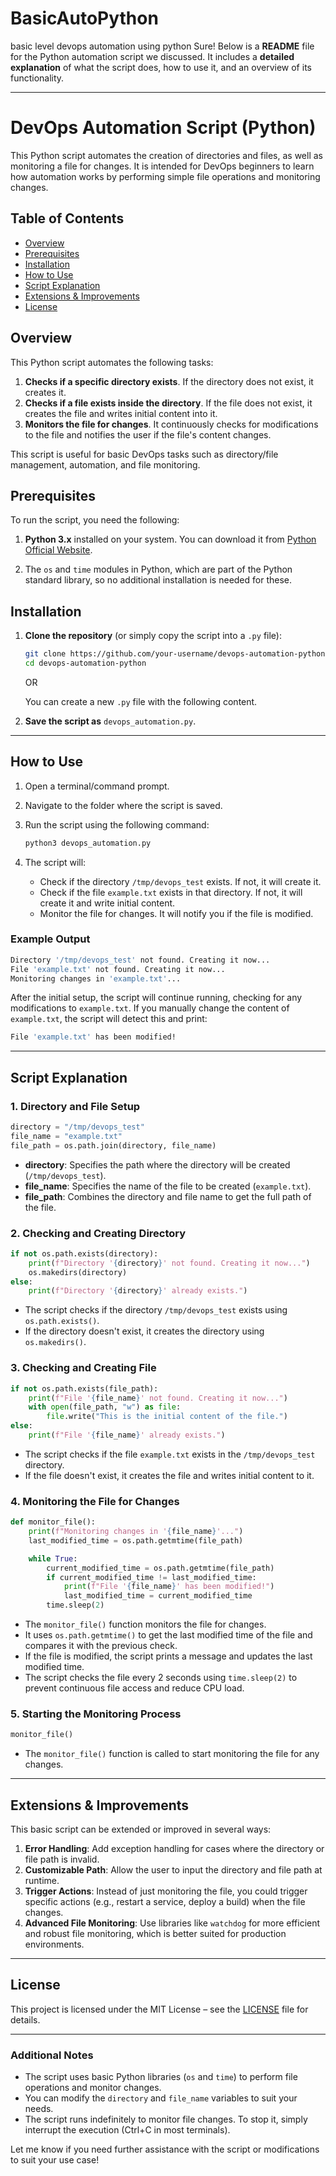 # BasicAutoPython
basic level devops automation using python
Sure! Below is a **README** file for the Python automation script we discussed. It includes a **detailed explanation** of what the script does, how to use it, and an overview of its functionality.

---

# DevOps Automation Script (Python)

This Python script automates the creation of directories and files, as well as monitoring a file for changes. It is intended for DevOps beginners to learn how automation works by performing simple file operations and monitoring changes. 

## Table of Contents

- [Overview](#overview)
- [Prerequisites](#prerequisites)
- [Installation](#installation)
- [How to Use](#how-to-use)
- [Script Explanation](#script-explanation)
- [Extensions & Improvements](#extensions-improvements)
- [License](#license)

## Overview

This Python script automates the following tasks:

1. **Checks if a specific directory exists**. If the directory does not exist, it creates it.
2. **Checks if a file exists inside the directory**. If the file does not exist, it creates the file and writes initial content into it.
3. **Monitors the file for changes**. It continuously checks for modifications to the file and notifies the user if the file's content changes.

This script is useful for basic DevOps tasks such as directory/file management, automation, and file monitoring.

## Prerequisites

To run the script, you need the following:

1. **Python 3.x** installed on your system. You can download it from [Python Official Website](https://www.python.org/downloads/).
   
2. The `os` and `time` modules in Python, which are part of the Python standard library, so no additional installation is needed for these.

## Installation

1. **Clone the repository** (or simply copy the script into a `.py` file):

   ```bash
   git clone https://github.com/your-username/devops-automation-python.git
   cd devops-automation-python
   ```

   OR

   You can create a new `.py` file with the following content.

2. **Save the script as** `devops_automation.py`.

---

## How to Use

1. Open a terminal/command prompt.
2. Navigate to the folder where the script is saved.
3. Run the script using the following command:

   ```bash
   python3 devops_automation.py
   ```

4. The script will:
   - Check if the directory `/tmp/devops_test` exists. If not, it will create it.
   - Check if the file `example.txt` exists in that directory. If not, it will create it and write initial content.
   - Monitor the file for changes. It will notify you if the file is modified.

### Example Output

```bash
Directory '/tmp/devops_test' not found. Creating it now...
File 'example.txt' not found. Creating it now...
Monitoring changes in 'example.txt'...
```

After the initial setup, the script will continue running, checking for any modifications to `example.txt`. If you manually change the content of `example.txt`, the script will detect this and print:

```bash
File 'example.txt' has been modified!
```

---

## Script Explanation

### 1. **Directory and File Setup**

```python
directory = "/tmp/devops_test"
file_name = "example.txt"
file_path = os.path.join(directory, file_name)
```
- **directory**: Specifies the path where the directory will be created (`/tmp/devops_test`).
- **file_name**: Specifies the name of the file to be created (`example.txt`).
- **file_path**: Combines the directory and file name to get the full path of the file.

### 2. **Checking and Creating Directory**

```python
if not os.path.exists(directory):
    print(f"Directory '{directory}' not found. Creating it now...")
    os.makedirs(directory)
else:
    print(f"Directory '{directory}' already exists.")
```
- The script checks if the directory `/tmp/devops_test` exists using `os.path.exists()`.
- If the directory doesn't exist, it creates the directory using `os.makedirs()`.

### 3. **Checking and Creating File**

```python
if not os.path.exists(file_path):
    print(f"File '{file_name}' not found. Creating it now...")
    with open(file_path, "w") as file:
        file.write("This is the initial content of the file.")
else:
    print(f"File '{file_name}' already exists.")
```
- The script checks if the file `example.txt` exists in the `/tmp/devops_test` directory.
- If the file doesn't exist, it creates the file and writes initial content to it.

### 4. **Monitoring the File for Changes**

```python
def monitor_file():
    print(f"Monitoring changes in '{file_name}'...")
    last_modified_time = os.path.getmtime(file_path)

    while True:
        current_modified_time = os.path.getmtime(file_path)
        if current_modified_time != last_modified_time:
            print(f"File '{file_name}' has been modified!")
            last_modified_time = current_modified_time
        time.sleep(2)
```
- The `monitor_file()` function monitors the file for changes.
- It uses `os.path.getmtime()` to get the last modified time of the file and compares it with the previous check.
- If the file is modified, the script prints a message and updates the last modified time.
- The script checks the file every 2 seconds using `time.sleep(2)` to prevent continuous file access and reduce CPU load.

### 5. **Starting the Monitoring Process**

```python
monitor_file()
```
- The `monitor_file()` function is called to start monitoring the file for any changes.

---

## Extensions & Improvements

This basic script can be extended or improved in several ways:

1. **Error Handling**: Add exception handling for cases where the directory or file path is invalid.
2. **Customizable Path**: Allow the user to input the directory and file path at runtime.
3. **Trigger Actions**: Instead of just monitoring the file, you could trigger specific actions (e.g., restart a service, deploy a build) when the file changes.
4. **Advanced File Monitoring**: Use libraries like `watchdog` for more efficient and robust file monitoring, which is better suited for production environments.

---

## License

This project is licensed under the MIT License – see the [LICENSE](LICENSE) file for details.

---

### Additional Notes

- The script uses basic Python libraries (`os` and `time`) to perform file operations and monitor changes.
- You can modify the `directory` and `file_name` variables to suit your needs.
- The script runs indefinitely to monitor file changes. To stop it, simply interrupt the execution (Ctrl+C in most terminals).

Let me know if you need further assistance with the script or modifications to suit your use case!
